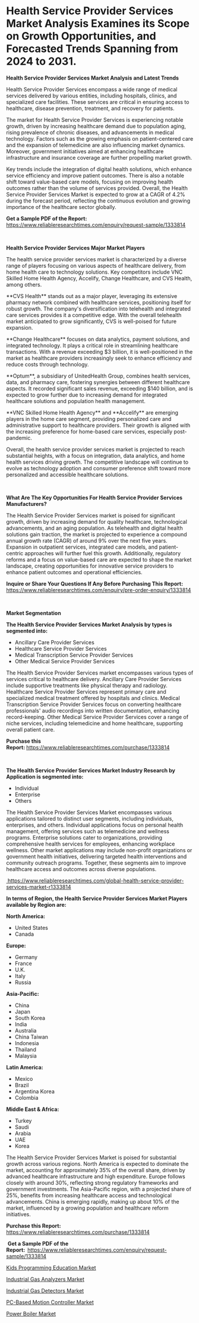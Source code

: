 <p><h1>Health Service Provider Services Market Analysis Examines its Scope on Growth Opportunities, and Forecasted Trends Spanning from 2024 to 2031.</h1></p><p><strong>Health Service Provider Services Market Analysis and Latest Trends</strong></p>
<p><p>Health Service Provider Services encompass a wide range of medical services delivered by various entities, including hospitals, clinics, and specialized care facilities. These services are critical in ensuring access to healthcare, disease prevention, treatment, and recovery for patients.</p><p>The market for Health Service Provider Services is experiencing notable growth, driven by increasing healthcare demand due to population aging, rising prevalence of chronic diseases, and advancements in medical technology. Factors such as the growing emphasis on patient-centered care and the expansion of telemedicine are also influencing market dynamics. Moreover, government initiatives aimed at enhancing healthcare infrastructure and insurance coverage are further propelling market growth.</p><p>Key trends include the integration of digital health solutions, which enhance service efficiency and improve patient outcomes. There is also a notable shift toward value-based care models, focusing on improving health outcomes rather than the volume of services provided. Overall, the Health Service Provider Services Market is expected to grow at a CAGR of 4.2% during the forecast period, reflecting the continuous evolution and growing importance of the healthcare sector globally.</p></p>
<p><strong>Get a Sample PDF of the Report:&nbsp;</strong> <a href="https://www.reliableresearchtimes.com/enquiry/request-sample/1333814?utm_campaign=1398&utm_medium=2&utm_source=Github&utm_content=ia&utm_term=01102024&utm_id=health-service-provider-services">https://www.reliableresearchtimes.com/enquiry/request-sample/1333814</a></p>
<p>&nbsp;</p>
<p><strong>Health Service Provider Services Major Market Players</strong></p>
<p><p>The health service provider services market is characterized by a diverse range of players focusing on various aspects of healthcare delivery, from home health care to technology solutions. Key competitors include VNC Skilled Home Health Agency, Accelify, Change Healthcare, and CVS Health, among others.</p><p>**CVS Health** stands out as a major player, leveraging its extensive pharmacy network combined with healthcare services, positioning itself for robust growth. The company's diversification into telehealth and integrated care services provides it a competitive edge. With the overall telehealth market anticipated to grow significantly, CVS is well-poised for future expansion.</p><p>**Change Healthcare** focuses on data analytics, payment solutions, and integrated technology. It plays a critical role in streamlining healthcare transactions. With a revenue exceeding $3 billion, it is well-positioned in the market as healthcare providers increasingly seek to enhance efficiency and reduce costs through technology.</p><p>**Optum**, a subsidiary of UnitedHealth Group, combines health services, data, and pharmacy care, fostering synergies between different healthcare aspects. It recorded significant sales revenue, exceeding $140 billion, and is expected to grow further due to increasing demand for integrated healthcare solutions and population health management.</p><p>**VNC Skilled Home Health Agency** and **Accelify** are emerging players in the home care segment, providing personalized care and administrative support to healthcare providers. Their growth is aligned with the increasing preference for home-based care services, especially post-pandemic.</p><p>Overall, the health service provider services market is projected to reach substantial heights, with a focus on integration, data analytics, and home health services driving growth. The competitive landscape will continue to evolve as technology adoption and consumer preference shift toward more personalized and accessible healthcare solutions.</p></p>
<p>&nbsp;</p>
<p><strong>What Are The Key Opportunities For Health Service Provider Services Manufacturers?</strong></p>
<p><p>The Health Service Provider Services market is poised for significant growth, driven by increasing demand for quality healthcare, technological advancements, and an aging population. As telehealth and digital health solutions gain traction, the market is projected to experience a compound annual growth rate (CAGR) of around 9% over the next five years. Expansion in outpatient services, integrated care models, and patient-centric approaches will further fuel this growth. Additionally, regulatory reforms and a focus on value-based care are expected to shape the market landscape, creating opportunities for innovative service providers to enhance patient outcomes and operational efficiencies.</p></p>
<p><strong>Inquire or Share Your Questions If Any Before Purchasing This Report:</strong> <a href="https://www.reliableresearchtimes.com/enquiry/pre-order-enquiry/1333814?utm_campaign=1398&utm_medium=2&utm_source=Github&utm_content=ia&utm_term=01102024&utm_id=health-service-provider-services">https://www.reliableresearchtimes.com/enquiry/pre-order-enquiry/1333814</a></p>
<p>&nbsp;</p>
<p><strong>Market Segmentation</strong></p>
<p><strong>The Health Service Provider Services Market Analysis by types is segmented into:</strong></p>
<p><ul><li>Ancillary Care Provider Services</li><li>Healthcare Service Provider Services</li><li>Medical Transcription Service Provider Services</li><li>Other Medical Service Provider Services</li></ul></p>
<p><p>The Health Service Provider Services market encompasses various types of services critical to healthcare delivery. Ancillary Care Provider Services include supportive treatments like physical therapy and radiology. Healthcare Service Provider Services represent primary care and specialized medical treatment offered by hospitals and clinics. Medical Transcription Service Provider Services focus on converting healthcare professionals' audio recordings into written documentation, enhancing record-keeping. Other Medical Service Provider Services cover a range of niche services, including telemedicine and home healthcare, supporting overall patient care.</p></p>
<p><strong>Purchase this Report:&nbsp;</strong><a href="https://www.reliableresearchtimes.com/purchase/1333814?utm_campaign=1398&utm_medium=2&utm_source=Github&utm_content=ia&utm_term=01102024&utm_id=health-service-provider-services">https://www.reliableresearchtimes.com/purchase/1333814</a></p>
<p>&nbsp;</p>
<p><strong>The Health Service Provider Services Market Industry Research by Application is segmented into:</strong></p>
<p><ul><li>Individual</li><li>Enterprise</li><li>Others</li></ul></p>
<p><p>The Health Service Provider Services Market encompasses various applications tailored to distinct user segments, including individuals, enterprises, and others. Individual applications focus on personal health management, offering services such as telemedicine and wellness programs. Enterprise solutions cater to organizations, providing comprehensive health services for employees, enhancing workplace wellness. Other market applications may include non-profit organizations or government health initiatives, delivering targeted health interventions and community outreach programs. Together, these segments aim to improve healthcare access and outcomes across diverse populations.</p></p>
<p><a href="https://www.reliableresearchtimes.com/global-health-service-provider-services-market-r1333814?utm_campaign=1398&utm_medium=2&utm_source=Github&utm_content=ia&utm_term=01102024&utm_id=health-service-provider-services">&nbsp;https://www.reliableresearchtimes.com/global-health-service-provider-services-market-r1333814</a></p>
<p><strong>In terms of Region, the Health Service Provider Services Market Players available by Region are:</strong></p>
<p>
    <p> <strong> North America: </strong>
        <ul>
            <li>United States</li>
            <li>Canada</li>
        </ul>
        </p> 
    <p> <strong> Europe: </strong>
        <ul>
            <li>Germany</li>
            <li>France</li>
            <li>U.K.</li>
            <li>Italy</li>
            <li>Russia</li>
        </ul>
        </p> 
    <p> <strong> Asia-Pacific: </strong>
        <ul>
            <li>China</li>
            <li>Japan</li>
            <li>South Korea</li>
            <li>India</li>
            <li>Australia</li>
            <li>China Taiwan</li>
            <li>Indonesia</li>
            <li>Thailand</li>
            <li>Malaysia</li>
        </ul>
        </p> 
    <p> <strong> Latin America: </strong>
        <ul>
            <li>Mexico</li>
            <li>Brazil</li>
            <li>Argentina Korea</li>
            <li>Colombia</li>
        </ul>
        </p> 
    <p> <strong> Middle East & Africa: </strong>
        <ul>
            <li>Turkey</li>
            <li>Saudi</li>
            <li>Arabia</li>
            <li>UAE</li>
            <li>Korea</li>
        </ul>
    </p>
    </p>
<p><p>The Health Service Provider Services Market is poised for substantial growth across various regions. North America is expected to dominate the market, accounting for approximately 35% of the overall share, driven by advanced healthcare infrastructure and high expenditure. Europe follows closely with around 30%, reflecting strong regulatory frameworks and government investments. The Asia-Pacific region, with a projected share of 25%, benefits from increasing healthcare access and technological advancements. China is emerging rapidly, making up about 10% of the market, influenced by a growing population and healthcare reform initiatives.</p></p>
<p><strong>Purchase this Report: </strong><a href="https://www.reliableresearchtimes.com/purchase/1333814?utm_campaign=1398&utm_medium=2&utm_source=Github&utm_content=ia&utm_term=01102024&utm_id=health-service-provider-services">https://www.reliableresearchtimes.com/purchase/1333814</a></p>
<p>&nbsp;<strong>Get a Sample PDF of the Report:&nbsp;&nbsp;</strong><a href="https://www.reliableresearchtimes.com/enquiry/request-sample/1333814?utm_campaign=1398&utm_medium=2&utm_source=Github&utm_content=ia&utm_term=01102024&utm_id=health-service-provider-services">https://www.reliableresearchtimes.com/enquiry/request-sample/1333814</a></p>
<p><strong></strong></p>
<p><p><a href="https://issuu.com/reportprime-2/docs/kids-programming-education-market-s_cb34749dbd8d74?utm_campaign=1398&utm_medium=2&utm_source=Github&utm_content=ia&utm_term=01102024&utm_id=health-service-provider-services">Kids Programming Education Market</a></p><p><a href="https://www.linkedin.com/pulse/in-depth-analysis-global-industrial-gas-analyzers-market-scope-51svf?utm_campaign=1398&utm_medium=2&utm_source=Github&utm_content=ia&utm_term=01102024&utm_id=health-service-provider-services">Industrial Gas Analyzers Market</a></p><p><a href="https://www.linkedin.com/pulse/future-trajectory-industrial-gas-detectors-market-emerging-trends-pf0xf?utm_campaign=1398&utm_medium=2&utm_source=Github&utm_content=ia&utm_term=01102024&utm_id=health-service-provider-services">Industrial Gas Detectors Market</a></p><p><a href="https://issuu.com/reportprime-2/docs/pc-based-motion-controller-market-s_d3071b78e0b536?utm_campaign=1398&utm_medium=2&utm_source=Github&utm_content=ia&utm_term=01102024&utm_id=health-service-provider-services">PC-Based Motion Controller Market</a></p><p><a href="https://www.linkedin.com/pulse/power-boiler-market-trends-regional-insights-forecasted-period-xebbf?utm_campaign=1398&utm_medium=2&utm_source=Github&utm_content=ia&utm_term=01102024&utm_id=health-service-provider-services">Power Boiler Market</a></p></p>